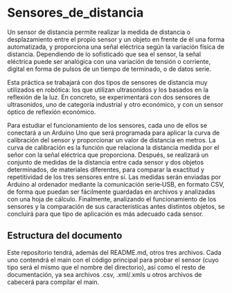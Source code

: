 # Sensores_de_distancia
Un sensor de distancia permite realizar la medida de distancia o desplazamiento entre el propio sensor y un
objeto en frente de él una forma automatizada, y proporciona una señal eléctrica según la variación física de
distancia. Dependiendo de lo sofisticado que sea el sensor, la señal eléctrica puede ser analógica con una
variación de tensión o corriente, digital en forma de pulsos de un tiempo de terminado, o de datos serie.  

Esta práctica se trabajará con dos tipos de sensores de distancia muy utilizados en robótica: los que utilizan
ultrasonidos y los basados en la reflexión de la luz. En concreto, se experimentará con dos sensores de
ultrasonidos, uno de categoría industrial y otro económico, y con un sensor óptico de reflexión económico.

Para estudiar el funcionamiento de los sensores, cada uno de ellos se conectará a un Arduino Uno que será
programada para aplicar la curva de calibración del sensor y proporcionar un valor de distancia en metros. La
curva de calibración es la función que relaciona la distancia medida por el señor con la señal eléctrica que
proporciona. Después, se realizará un conjunto de medidas de la distancia entre cada sensor y dos objetos
determinados, de materiales diferentes, para comparar la exactitud y repetitividad de los tres sensores entre
sí. Las medidas serán enviadas por Arduino al ordenador mediante la comunicación serie‐USB, en formato CSV,
de forma que puedan ser fácilmente guardadas en archivos y analizadas con una hoja de cálculo. Finalmente,
analizando el funcionamiento de los sensores y la comparación de sus características antes distintos objetos,
se concluirá para que tipo de aplicación es más adecuado cada sensor. 

## Estructura del documento
Este repositorio tendrá, además del README.md, otros tres archivos. Cada uno contendrá el main con el código principal para probar el sensor (cuyo tipo será el mismo que el nombre del directorio), así como el resto de documentación, ya sea archivos .csv, .xml/.xmls u otros archivos de cabecerá para compilar el main. 
